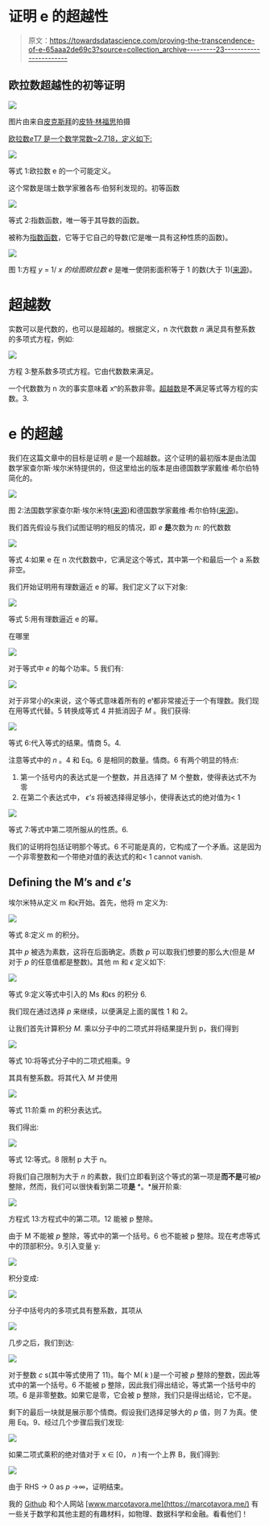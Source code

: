 # 证明 e 的超越性

> 原文：<https://towardsdatascience.com/proving-the-transcendence-of-e-65aaa2de69c3?source=collection_archive---------23----------------------->

## 欧拉数超越性的初等证明

![](img/be7f98d704da843d245399eddab0bf8b.png)

图片由来自[皮克斯拜](https://pixabay.com/fr/?utm_source=link-attribution&utm_medium=referral&utm_campaign=image&utm_content=1943505)的[皮特·林福思](https://pixabay.com/fr/users/TheDigitalArtist-202249/?utm_source=link-attribution&utm_medium=referral&utm_campaign=image&utm_content=1943505)拍摄

[欧拉数*e*T7 是一个数学常数~2.718，定义如下:](https://en.wikipedia.org/wiki/E_(mathematical_constant))

![](img/cd3af336972336b55a0c609ff7986548.png)

等式 1:欧拉数 e 的一个可能定义。

这个常数是瑞士数学家雅各布·伯努利发现的。初等函数

![](img/3effad602508407c772f483a739596b4.png)

等式 2:指数函数，唯一等于其导数的函数。

被称为[指数函数](https://en.wikipedia.org/wiki/Exponential_function)，它等于它自己的导数(它是唯一具有这种性质的函数)。

![](img/7b69cbf1b47727bb9e1f9ecef891ce76.png)

图 1:方程 *y* = 1/ *x 的绘图欧拉数 e* 是唯一使阴影面积等于 1 的数(大于 1)([来源](https://en.wikipedia.org/wiki/Exponential_function))。

# **超越数**

实数可以是代数的，也可以是超越的。根据定义，n 次代数数 *n* 满足具有整系数的多项式方程，例如:

![](img/ba7149df7c36b46aa9db85bb892c9c0d.png)

方程 3:整系数多项式方程。它由代数数来满足。

一个代数数为 n 次的事实意味着 xⁿ的系数非零。[超越数](https://en.wikipedia.org/wiki/Transcendental_number)是**不**满足等式等方程的实数。3.

# e 的超越

我们在这篇文章中的目标是证明 *e* 是一个超越数。这个证明的最初版本是由法国数学家查尔斯·埃尔米特提供的，但这里给出的版本是由德国数学家戴维·希尔伯特简化的。

![](img/7fc13e72c9b3d7afc9789a3ab48c4a67.png)

图 2:法国数学家查尔斯·埃尔米特([来源](https://en.wikipedia.org/wiki/Charles_Hermite))和德国数学家戴维·希尔伯特([来源](https://en.wikipedia.org/wiki/David_Hilbert))。

我们首先假设与我们试图证明的相反的情况，即 *e* **是**次数为 *n:* 的代数数

![](img/a89729fe5388e1c1d256152967325f2f.png)

等式 4:如果 e 在 n 次代数数中，它满足这个等式，其中第一个和最后一个 a 系数非空。

我们开始证明用有理数逼近 e 的幂。我们定义了以下对象:

![](img/69885fd70198c6e532cf9c60098d30af.png)

等式 5:用有理数逼近 e 的幂。

在哪里

![](img/faad23ef4ac4ba77fb884aa8cd058579.png)

对于等式中 *e* 的每个功率。5 我们有:

![](img/2277b86c8593b28a29c26cd940e464f0.png)

对于非常小的ϵ来说，这个等式意味着所有的 eᵗ都非常接近于一个有理数。我们现在用等式代替。5 转换成等式 4 并抵消因子 *M* 。我们获得:

![](img/b438471a9746c7e8ac9f91cb03eea334.png)

等式 6:代入等式的结果。情商 5。4.

注意等式中的 *n* 。4 和 Eq。6 是相同的数量。情商。6 有两个明显的特点:

1.  第一个括号内的表达式是一个整数，并且选择了 M 个整数，使得表达式不为零
2.  在第二个表达式中， *ϵ's* 将被选择得足够小，使得表达式的绝对值为< 1

![](img/7382cd2d7ba46100199b1f1dc1ddaf77.png)

等式 7:等式中第二项所服从的性质。6.

我们的证明将包括证明那个等式。6 不可能是真的，它构成了一个矛盾。这是因为一个非零整数和一个带绝对值的表达式的和< 1 cannot vanish.

## Defining the M’s and *ϵ's*

埃尔米特从定义 m 和ϵ开始。首先，他将 m 定义为:

![](img/11312151564845c83d853941b078fd19.png)

等式 8:定义 m 的积分。

其中 *p* 被选为素数，这将在后面确定。质数 *p* 可以取我们想要的那么大(但是 *M* 对于 *p* 的任意值都是整数)。其他 m 和 *ϵ* 定义如下:

![](img/55588f452989821ac74be28e9e086739.png)

等式 9:定义等式中引入的 Ms 和ϵs 的积分 6.

我们现在通过选择 *p* 来继续，以便满足上面的属性 1 和 2。

让我们首先计算积分 *M.* 乘以分子中的二项式并将结果提升到 p，我们得到

![](img/c266d367c7304a01bec2b90f50de6603.png)

等式 10:将等式分子中的二项式相乘。9

其具有整系数。将其代入 *M* 并使用

![](img/3900cf8678fdc2141c12b665867ad6cd.png)

等式 11:阶乘 m 的积分表达式。

我们得出:

![](img/25aacd5cb365765bf7e9fdc56042767b.png)

等式 12:等式。8 限制 p 大于 n。

将我们自己限制为大于 *n* 的素数，我们立即看到这个等式的第一项是**而不是**可被*p*整除，然而，我们可以很快看到第二项**是** *。*展开阶乘:

![](img/e673690dde78e650a4107f9503cab157.png)

方程式 13:方程式中的第二项。12 能被 p 整除。

由于 M 不能被 *p* 整除，等式中的第一个括号。6 也不能被 p 整除。现在考虑等式中的顶部积分。9.引入变量 y:

![](img/c2e8afda426514bba665b5e46bedb7ea.png)

积分变成:

![](img/8aff64600e0385a9a59b809ff73e83db.png)

分子中括号内的多项式具有整系数，其项从

![](img/dba051c320d85672f0bedd475b23db93.png)

几步之后，我们到达:

![](img/01497e3c29a988fd009f95d08ef7570c.png)

对于整数 *c* s(其中等式使用了 11)。每个 M( *k* )是一个可被 *p* 整除的整数，因此等式中的第一个括号。6 不能被 p 整除，因此我们得出结论，等式第一个括号中的项。6 是非零整数。如果它是零，它会被 p 整除，我们只是得出结论，它不是。

剩下的最后一块就是展示那个情商。假设我们选择足够大的 *p* 值，则 7 为真。使用 Eq。9、经过几个步骤后我们发现:

![](img/fc47c75a3de6ba36c21af962a2df4b1e.png)

如果二项式乘积的绝对值对于 x ∈ [0， *n* )有一个上界 B，我们得到:

![](img/723a7a01bd017d68869c28517988746b.png)

由于 RHS → 0 as *p* →∞，证明结束。

我的 [Github](https://github.com/marcotav) 和个人网站 [www.marcotavora.me](https://marcotavora.me/) 有一些关于数学和其他主题的有趣材料，如物理、数据科学和金融。看看他们！